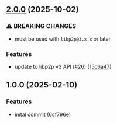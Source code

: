## [2.0.0](https://github.com/ipshipyard/js-libp2p-auto-tls/compare/v1.0.0...v2.0.0) (2025-10-02)

### ⚠ BREAKING CHANGES

* must be used with `libp2p@3.x.x` or later

### Features

* update to libp2p v3 API ([#26](https://github.com/ipshipyard/js-libp2p-auto-tls/issues/26)) ([15c6a47](https://github.com/ipshipyard/js-libp2p-auto-tls/commit/15c6a473b654cad9c05365950e5a2083a80e0054))

## 1.0.0 (2025-02-10)

### Features

* inital commit ([6cf796e](https://github.com/ipshipyard/js-libp2p-auto-tls/commit/6cf796e6ce4687ab5ca4ac9f6f53dc28f262d183))
